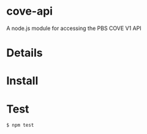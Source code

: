 # cove-api
A node.js module for accessing the PBS COVE V1 API

# Details


# Install

# Test
```
$ npm test
```
